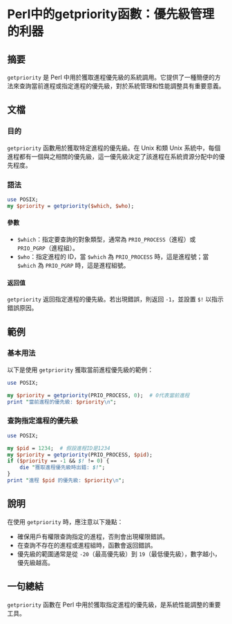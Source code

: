 <!--
Meta Description: # Perl中的getpriority函數：優先級管理的利器 ## 摘要 `getpriority` 是 Perl 中用於獲取進程優先級的系統調用。它提供了一種簡便的方法來查詢當前進程或指定進程的優先級，對於系統管理和性能調整具有重要意義。 ## 文檔 ### 目的 `getpriority` 函數...
Meta Keywords: getpriority, priority, perl, which, prio_process
-->

# Perl中的getpriority函數：優先級管理的利器

## 摘要
`getpriority` 是 Perl 中用於獲取進程優先級的系統調用。它提供了一種簡便的方法來查詢當前進程或指定進程的優先級，對於系統管理和性能調整具有重要意義。

## 文檔
### 目的
`getpriority` 函數用於獲取特定進程的優先級。在 Unix 和類 Unix 系統中，每個進程都有一個與之相關的優先級，這一優先級決定了該進程在系統資源分配中的優先程度。

### 語法
```perl
use POSIX;
my $priority = getpriority($which, $who);
```

#### 參數
- `$which`：指定要查詢的對象類型，通常為 `PRIO_PROCESS`（進程）或 `PRIO_PGRP`（進程組）。
- `$who`：指定進程的 ID，當 `$which` 為 `PRIO_PROCESS` 時，這是進程號；當 `$which` 為 `PRIO_PGRP` 時，這是進程組號。

#### 返回值
`getpriority` 返回指定進程的優先級。若出現錯誤，則返回 `-1`，並設置 `$!` 以指示錯誤原因。

## 範例
### 基本用法
以下是使用 `getpriority` 獲取當前進程優先級的範例：

```perl
use POSIX;

my $priority = getpriority(PRIO_PROCESS, 0);  # 0代表當前進程
print "當前進程的優先級: $priority\n";
```

### 查詢指定進程的優先級
```perl
use POSIX;

my $pid = 1234;  # 假設進程ID是1234
my $priority = getpriority(PRIO_PROCESS, $pid);
if ($priority == -1 && $! != 0) {
    die "獲取進程優先級時出錯: $!";
}
print "進程 $pid 的優先級: $priority\n";
```

## 說明
在使用 `getpriority` 時，應注意以下幾點：
- 確保用戶有權限查詢指定的進程，否則會出現權限錯誤。
- 在查詢不存在的進程或進程組時，函數會返回錯誤。
- 優先級的範圍通常是從 `-20`（最高優先級）到 `19`（最低優先級），數字越小，優先級越高。

## 一句總結
`getpriority` 函數在 Perl 中用於獲取指定進程的優先級，是系統性能調整的重要工具。